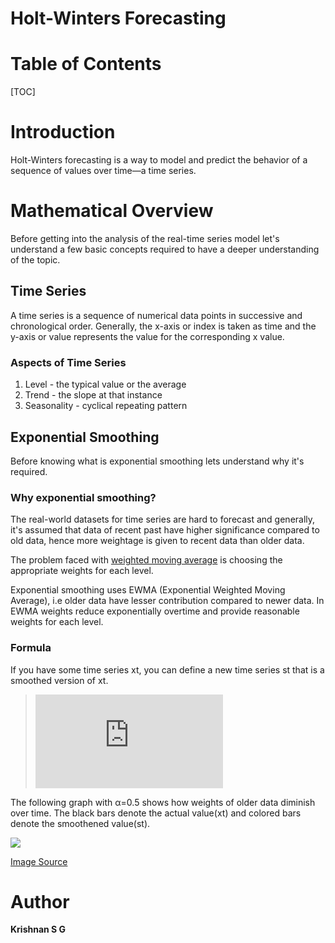 # Holt-Winters Forecasting 

# Table of Contents
[TOC]

# Introduction
Holt-Winters forecasting is a way to model and predict the behavior of a sequence of values over time—a time series.

# Mathematical Overview
Before getting into the analysis of the real-time series model let's understand a few basic concepts required to have a deeper understanding of the topic.

## Time Series
A time series is a sequence of numerical data points in successive and chronological order. Generally, the x-axis or index is taken as time and the y-axis or value represents the value for the corresponding x value.

### Aspects of Time Series
1. Level - the typical value  or the average 
2. Trend - the slope at that instance 
3. Seasonality - cyclical repeating pattern

## Exponential Smoothing
Before knowing what is exponential smoothing lets understand why it's required.

### Why exponential smoothing?
The real-world datasets for time series are hard to forecast and generally, it's assumed that data of recent past have higher significance compared to old data, hence more weightage is given to recent data than older data.

The problem faced with [weighted moving average](https://www.fidelity.com/learning-center/trading-investing/technical-analysis/technical-indicator-guide/wma) is choosing the appropriate weights for each level.


Exponential smoothing uses EWMA (Exponential Weighted Moving Average), i.e older data have lesser contribution compared to newer data. In EWMA weights reduce exponentially overtime and provide reasonable weights for each level.

### Formula
If you have some time series xt, you can define a new time series st that is a smoothed version of xt.

> ![](https://latex.codecogs.com/svg.latex?s_t%3D%20%5Calpha%20x_t%20&plus;%20%281-%20%5Calpha%29s_t_-_1)

The following graph with α=0.5 shows how weights of older data diminish over time. The black bars denote the actual value(xt) and colored bars denote the smoothened value(st).

![](https://www.vividcortex.com/hubfs/Blog/Exponentially_Weighted_Moving_4.png)

[Image Source](https://www.vividcortex.com/blog/2014/11/25/how-exponentially-weighted-moving-averages-work/)


# Author
**Krishnan S G** 